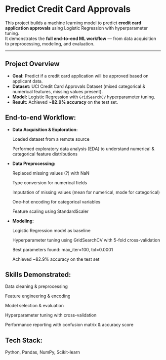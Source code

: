 # Predict Credit Card Approvals

This project builds a machine learning model to predict **credit card application approvals** using Logistic Regression with hyperparameter tuning.  
It demonstrates the **full end-to-end ML workflow** — from data acquisition to preprocessing, modeling, and evaluation.

---

## Project Overview
- **Goal:** Predict if a credit card application will be approved based on applicant data.
- **Dataset:** UCI Credit Card Approvals Dataset (mixed categorical & numerical features, missing values present).
- **Model:** Logistic Regression with `GridSearchCV` hyperparameter tuning.
- **Result:** Achieved **~82.9% accuracy** on the test set.

## End-to-end Workflow:

- **Data Acquisition & Exploration:**

   Loaded dataset from a remote source

   Performed exploratory data analysis (EDA) to understand numerical & categorical feature distributions

- **Data Preprocessing:**

  Replaced missing values (?) with NaN

  Type conversion for numerical fields

  Imputation of missing values (mean for numerical, mode for categorical)

  One-hot encoding for categorical variables

  Feature scaling using StandardScaler

- **Modeling:**

  Logistic Regression model as baseline

  Hyperparameter tuning using GridSearchCV with 5-fold cross-validation

  Best parameters found: max_iter=100, tol=0.0001

  Achieved ~82.9% accuracy on the test set

## Skills Demonstrated:

  Data cleaning & preprocessing

  Feature engineering & encoding

  Model selection & evaluation

  Hyperparameter tuning with cross-validation

  Performance reporting with confusion matrix & accuracy score

## Tech Stack:
Python, Pandas, NumPy, Scikit-learn




